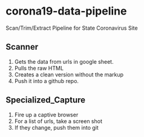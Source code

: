 # corona19-data-pipeline

Scan/Trim/Extract Pipeline for State Coronavirus Site

## Scanner

1. Gets the data from urls in google sheet.
2. Pulls the raw HTML
3. Creates a clean version without the markup
4. Push it into a github repo.

## Specialized_Capture

1. Fire up a captive browser
2. For a list of urls, take a screen shot
3. If they change, push them into git
